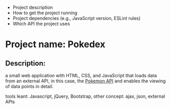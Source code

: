 - Project description
- How to get the project running
- Project dependencies (e.g., JavaScript version, ESLint rules)
- Which API the project uses

# Project name: Pokedex

## Description: 

a small web application with HTML, CSS, and JavaScript that loads data from an external API, in this case, the [Pokemon API](https://pokeapi.co/) and enables the viewing of data points in detail.

tools leant: Javascript, jQuery, Bootstrap, 
other concept: ajax, json, external APIs
